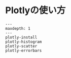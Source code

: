 # Plotlyの使い方

```{toctree}
---
maxdepth: 1
---
plotly-install
plotly-histogram
plotly-scatter
plotly-errorbars
```
